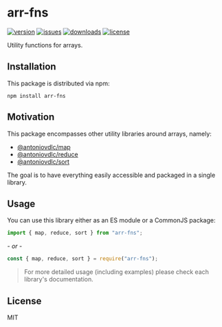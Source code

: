 # arr-fns

[![version](https://img.shields.io/npm/v/arr-fns.svg)](http://npm.im/arr-fns)
[![issues](https://img.shields.io/github/issues-raw/antoniovdlc/arr-fns.svg)](https://github.com/AntonioVdlC/arr-fns/issues)
[![downloads](https://img.shields.io/npm/dt/arr-fns.svg)](http://npm.im/arr-fns)
[![license](https://img.shields.io/npm/l/arr-fns.svg)](http://opensource.org/licenses/MIT)

Utility functions for arrays.

## Installation

This package is distributed via npm:

```
npm install arr-fns
```

## Motivation

This package encompasses other utility libraries around arrays, namely:
- [@antoniovdlc/map](https://www.npmjs.com/package/@antoniovdlc/map)
- [@antoniovdlc/reduce](https://www.npmjs.com/package/@antoniovdlc/reduce)
- [@antoniovdlc/sort](https://www.npmjs.com/package/@antoniovdlc/sort)

The goal is to have everything easily accessible and packaged in a single library.

## Usage

You can use this library either as an ES module or a CommonJS package:
```js
import { map, reduce, sort } from "arr-fns";
```
*- or -*
```js
const { map, reduce, sort } = require("arr-fns");
```

> For more detailed usage (including examples) please check each library's documentation.

## License
MIT
